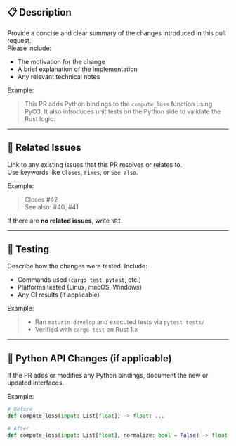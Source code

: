 ## 📋 Description

Provide a concise and clear summary of the changes introduced in this pull request.  
Please include:
- The motivation for the change
- A brief explanation of the implementation
- Any relevant technical notes

Example:
> This PR adds Python bindings to the `compute_loss` function using PyO3. It also introduces unit tests on the Python side to validate the Rust logic.

---

## 🧩 Related Issues

Link to any existing issues that this PR resolves or relates to.  
Use keywords like `Closes`, `Fixes`, or `See also`.

Example:
> Closes #42  
> See also: #40, #41

If there are **no related issues**, write `NRI`.

---

## 🧪 Testing

Describe how the changes were tested. Include:
- Commands used (`cargo test`, `pytest`, etc.)
- Platforms tested (Linux, macOS, Windows)
- Any CI results (if applicable)

Example:
> - Ran `maturin develop` and executed tests via `pytest tests/`  
> - Verified with `cargo test` on Rust 1.x

---

## 🔗 Python API Changes (if applicable)

If the PR adds or modifies any Python bindings, document the new or updated interfaces.

Example:
```python
# Before
def compute_loss(input: List[float]) -> float: ...

# After
def compute_loss(input: List[float], normalize: bool = False) -> float: ...
